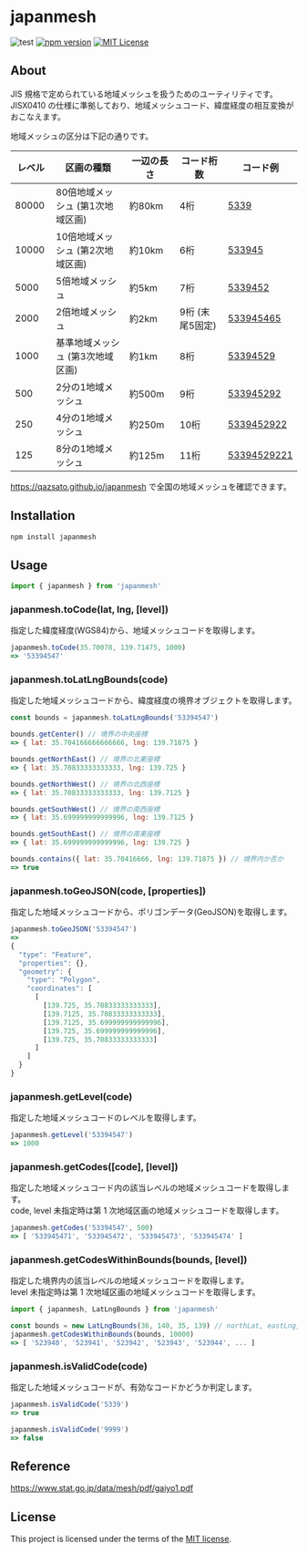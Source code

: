 # japanmesh

![test](https://github.com/qazsato/japanmesh/actions/workflows/test.yml/badge.svg)
[![npm version](https://badge.fury.io/js/japanmesh.svg)](https://badge.fury.io/js/japanmesh)
[![MIT License](https://img.shields.io/badge/License-MIT-blue.svg)](LICENSE)

## About

JIS 規格で定められている地域メッシュを扱うためのユーティリティです。  
JISX0410 の仕様に準拠しており、地域メッシュコード、緯度経度の相互変換がおこなえます。

地域メッシュの区分は下記の通りです。

| レベル　 | 区画の種類　                       | 一辺の長さ　 | コード桁数　      | コード例                                                            |
| -------- | ---------------------------------- | ------------ | ----------------- | ------------------------------------------------------------------- |
| 80000    | 80倍地域メッシュ (第1次地域区画)　 | 約80km　     | 4桁　             | [5339](https://qazsato.github.io/japanmesh?code=5339)               |
| 10000    | 10倍地域メッシュ (第2次地域区画)　 | 約10km　     | 6桁　             | [533945](https://qazsato.github.io/japanmesh?code=533945)           |
| 5000     | 5倍地域メッシュ　                  | 約5km　      | 7桁　             | [5339452](https://qazsato.github.io/japanmesh?code=5339452)         |
| 2000     | 2倍地域メッシュ　                  | 約2km　      | 9桁 (末尾5固定)　 | [533945465](https://qazsato.github.io/japanmesh?code=533945465)     |
| 1000     | 基準地域メッシュ (第3次地域区画)   | 約1km　      | 8桁　             | [53394529](https://qazsato.github.io/japanmesh?code=53394529)       |
| 500      | 2分の1地域メッシュ                 | 約500m　     | 9桁　             | [533945292](https://qazsato.github.io/japanmesh?code=533945292)     |
| 250      | 4分の1地域メッシュ                 | 約250m　     | 10桁　            | [5339452922](https://qazsato.github.io/japanmesh?code=5339452922)   |
| 125      | 8分の1地域メッシュ                 | 約125m　     | 11桁　            | [53394529221](https://qazsato.github.io/japanmesh?code=53394529221) |

https://qazsato.github.io/japanmesh で全国の地域メッシュを確認できます。

## Installation

```bash
npm install japanmesh
```

## Usage

```javascript
import { japanmesh } from 'japanmesh'
```

### japanmesh.toCode(lat, lng, [level])

指定した緯度経度(WGS84)から、地域メッシュコードを取得します。

```javascript
japanmesh.toCode(35.70078, 139.71475, 1000)
=> '53394547'
```

### japanmesh.toLatLngBounds(code)

指定した地域メッシュコードから、緯度経度の境界オブジェクトを取得します。

```javascript
const bounds = japanmesh.toLatLngBounds('53394547')

bounds.getCenter() // 境界の中央座標
=> { lat: 35.704166666666666, lng: 139.71875 }

bounds.getNorthEast() // 境界の北東座標
=> { lat: 35.70833333333333, lng: 139.725 }

bounds.getNorthWest() // 境界の北西座標
=> { lat: 35.70833333333333, lng: 139.7125 }

bounds.getSouthWest() // 境界の南西座標
=> { lat: 35.699999999999996, lng: 139.7125 }

bounds.getSouthEast() // 境界の南東座標
=> { lat: 35.699999999999996, lng: 139.725 }

bounds.contains({ lat: 35.70416666, lng: 139.71875 }) // 境界内か否か
=> true
```

### japanmesh.toGeoJSON(code, [properties])

指定した地域メッシュコードから、ポリゴンデータ(GeoJSON)を取得します。

```javascript
japanmesh.toGeoJSON('53394547')
=>
{
  "type": "Feature",
  "properties": {},
  "geometry": {
    "type": "Polygon",
    "coordinates": [
      [
        [139.725, 35.70833333333333],
        [139.7125, 35.70833333333333],
        [139.7125, 35.699999999999996],
        [139.725, 35.699999999999996],
        [139.725, 35.70833333333333]
      ]
    ]
  }
}
```

### japanmesh.getLevel(code)

指定した地域メッシュコードのレベルを取得します。

```javascript
japanmesh.getLevel('53394547')
=> 1000
```

### japanmesh.getCodes([code], [level])

指定した地域メッシュコード内の該当レベルの地域メッシュコードを取得します。  
code, level 未指定時は第 1 次地域区画の地域メッシュコードを取得します。

```javascript
japanmesh.getCodes('53394547', 500)
=> [ '533945471', '533945472', '533945473', '533945474' ]
```

### japanmesh.getCodesWithinBounds(bounds, [level])

指定した境界内の該当レベルの地域メッシュコードを取得します。  
level 未指定時は第 1 次地域区画の地域メッシュコードを取得します。

```javascript
import { japanmesh, LatLngBounds } from 'japanmesh'

const bounds = new LatLngBounds(36, 140, 35, 139) // northLat, eastLng, southLat, westLng
japanmesh.getCodesWithinBounds(bounds, 10000)
=> [ '523940', '523941', '523942', '523943', '523944', ... ]
```

### japanmesh.isValidCode(code)

指定した地域メッシュコードが、有効なコードかどうか判定します。

```javascript
japanmesh.isValidCode('5339')
=> true

japanmesh.isValidCode('9999')
=> false
```

## Reference

https://www.stat.go.jp/data/mesh/pdf/gaiyo1.pdf

## License

This project is licensed under the terms of the [MIT license](https://github.com/qazsato/japanmesh/blob/master/LICENSE).
